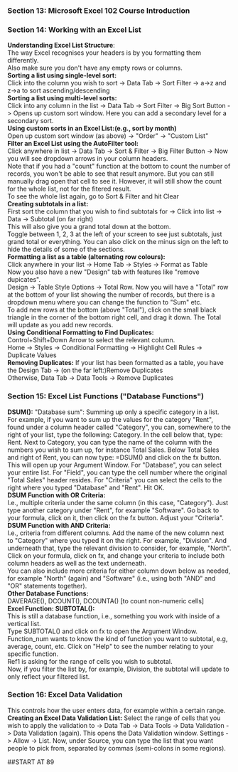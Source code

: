 <h3>Section 13: Microsoft Excel 102 Course Introduction</h3>
<h3>Section 14: Working with an Excel List</h3>
<b>Understanding Excel List Structure</b>:<br>
The way Excel recognises your headers is by you formatting them differently.<br>
Also make sure you don't have any empty rows or columns.<br>
<b>Sorting a list using single-level sort:</b><br>
Click into the column you wish to sort -> Data Tab -> Sort Filter -> a->z and z->a to sort ascending/descending<br>
<b>Sorting a list using multi-level sorts:</b><br>
Click into any column in the list -> Data Tab -> Sort Filter -> Big Sort Button -> Opens up custom sort window. Here you can add a secondary level for a secondary sort.<br>
<b>Using custom sorts in an Excel List:(e.g., sort by month)</b><br>
Open up custom sort window (as above) -> "Order" -> "Custom List"<br>
<b>Filter an Excel List using the AutoFilter tool:</b><br>
Click anywhere in list -> Data Tab -> Sort & Filter -> Big Filter Button -> Now you will see dropdown arrows in your column headers.<br>
Note that if you had a "count" function at the bottom to count the number of records, you won't be able to see that result anymore. But you can still manually drag open that cell to see it. However, it will still show the count for the whole list, not for the fitered result.<br>
To see the whole list again, go to Sort & Filter and hit Clear<br>
<b>Creating subtotals in a list:</b><br>
First sort the column that you wish to find subtotals for -> Click into list -> Data -> Subtotal (on far right)<br>
This will also give you a grand total down at the bottom.<br>
Toggle between 1, 2, 3 at the left of your screen to see just subtotals, just grand total or everything. You can also click on the minus sign on the left to hide the details of some of the sections.<br>
<b>Formatting a list as a table (alternating row colours):</b><br>
Click anywhere in your list -> Home Tab -> Styles -> Format as Table<br>
Now you also have a new "Design" tab with features like "remove dupicates".<br>
Design -> Table Style Options -> Total Row. Now you will have a "Total" row at the bottom of your list showing the number of records, but there is a dropdown menu where you can change the function to "Sum" etc.<br>
To add new rows at the bottom (above "Total"), click on the small black triangle in the corner of the bottom right cell, and drag it down. The Total will update as you add new records.<br>
<b>Using Conditional Formatting to Find Duplicates:</b><br>
Control+Shift+Down Arrow to select the relevant column.<br>
Home -> Styles -> Conditional Formatting -> Highlight Cell Rules -> Duplicate Values<br>
<b>Removing Duplicates:</b>
If your list has been formatted as a table, you have the Design Tab -> (on the far left:)Remove Duplicates<br>
Otherwise, Data Tab -> Data Tools -> Remove Duplicates<br>
<h3>Section 15: Excel List Functions ("Database Functions")</h3>
<b>DSUM():</b> "Database sum": Summing up only a specific category in a list.<br>
For example, if you want to sum up the values for the category "Rent", found under a column header called "Category", you can, somewhere to the right of your list, type the following: Category. In the cell below that, type: Rent. Next to Category, you can type the name of the column with the numbers you wish to sum up, for instance Total Sales. Below Total Sales and right of Rent, you can now type: =DSUM() and click on the fx button. This will open up your Argument Window. For "Database", you can select your entire list. For "Field", you can type the cell number where the original "Total Sales" header resides. For "Criteria" you can select the cells to the right where you typed "Database" and "Rent". Hit OK.<br>
<b>DSUM Function with OR Criteria:</b><br>
I.e., multiple criteria under the same column (in this case, "Category"). Just type another category under "Rent", for example "Software". Go back to your formula, click on it, then click on the fx button. Adjust your "Criteria".<br>
<b>DSUM Function with AND Criteria:</b><br>
I.e., criteria from different columns. Add the name of the new column next to "Category" where you typed it on the right. For example, "Division". And underneath that, type the relevant division to consider, for example, "North". Click on your formula, click on fx, and change your criteria to include both column headers as well as the text underneath.<br>
You can also include more criteria for either column down below as needed, for example "North" (again) and "Software" (i.e., using both "AND" and "OR" statements together).<br>
<b>Other Database Functions:</b><br>
DAVERAGE(), DCOUNT(), DCOUNTA() [to count non-numeric cells]<br>
<b>Excel Function: SUBTOTAL():</b><br>
This is still a database function, i.e., something you work with inside of a vertical list.<br> 
Type SUBTOTAL() and click on fx to open the Argument Window.<br>
Function_num wants to know the kind of function you want to subtotal, e.g, average, count, etc. Click on "Help" to see the number relating to your specific function.<br>
Ref1 is asking for the range of cells you wish to subtotal.<br>
Now, if you filter the list by, for example, Division, the subtotal will update to only reflect your filtered list.<br>

<h3>Section 16: Excel Data Validation</h3>
This controls how the user enters data, for example within a certain range.<br>
<b>Creating an Excel Data Validation List:</b> Select the range of cells that you wish to apply the validation to -> Data Tab -> Data Tools -> Data Validation -> Data Validation (again). This opens the Data Validation window. Settings -> Allow -> List. Now, under Source, you can type the list that you want people to pick from, separated by commas (semi-colons in some regions).<br>

##START AT 89

